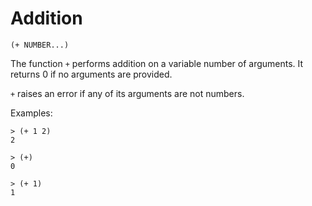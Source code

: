 # Addition

`(+ NUMBER...)`

The function `+` performs addition on a variable number of
arguments. It returns 0 if no arguments are provided.

`+` raises an error if any of its arguments are not numbers.

Examples:

    > (+ 1 2)
    2

    > (+)
    0

    > (+ 1)
    1
